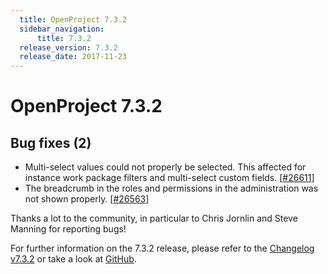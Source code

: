 ```yaml
---
  title: OpenProject 7.3.2
  sidebar_navigation:
      title: 7.3.2
  release_version: 7.3.2
  release_date: 2017-11-23
---
```


# OpenProject 7.3.2

## Bug fixes (2)

  - Multi-select values could not properly be selected. This affected
    for instance work package filters and multi-select custom fields.
    \[[#26611](https://community.openproject.org/wp/26611)\]
  - The breadcrumb in the roles and permissions in the administration
    was not shown properly.
    \[[#26563](https://community.openproject.org/wp/26563)\]

Thanks a lot to the community, in particular to Chris Jornlin and Steve
Manning for reporting bugs!

For further information on the 7.3.2 release, please refer to
the [Changelog v7.3.2](https://community.openproject.org/versions/852) 
or take a look at
[GitHub](https://github.com/opf/openproject/tree/v7.3.2).
